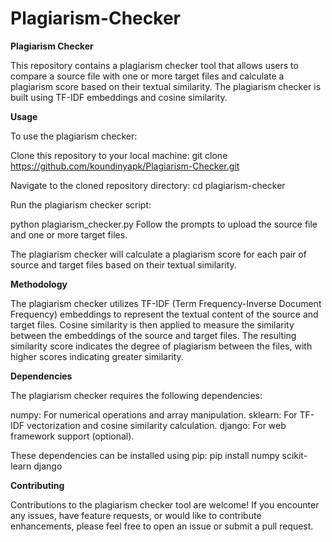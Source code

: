 # Plagiarism-Checker

**Plagiarism Checker**


This repository contains a plagiarism checker tool that allows users to compare a source file with one or more target files and calculate a plagiarism score based on their textual similarity. The plagiarism checker is built using TF-IDF embeddings and cosine similarity.

**Usage**

To use the plagiarism checker:

Clone this repository to your local machine:
git clone https://github.com/koundinyapk/Plagiarism-Checker.git

Navigate to the cloned repository directory:
cd plagiarism-checker

Run the plagiarism checker script:

python plagiarism_checker.py
Follow the prompts to upload the source file and one or more target files.

The plagiarism checker will calculate a plagiarism score for each pair of source and target files based on their textual similarity.

**Methodology**

The plagiarism checker utilizes TF-IDF (Term Frequency-Inverse Document Frequency) embeddings to represent the textual content of the source and target files. Cosine similarity is then applied to measure the similarity between the embeddings of the source and target files. The resulting similarity score indicates the degree of plagiarism between the files, with higher scores indicating greater similarity.

**Dependencies**


The plagiarism checker requires the following dependencies:

numpy: For numerical operations and array manipulation.
sklearn: For TF-IDF vectorization and cosine similarity calculation.
django: For web framework support (optional).

These dependencies can be installed using pip:
pip install numpy scikit-learn django

**Contributing**


Contributions to the plagiarism checker tool are welcome! If you encounter any issues, have feature requests, or would like to contribute enhancements, please feel free to open an issue or submit a pull request.

